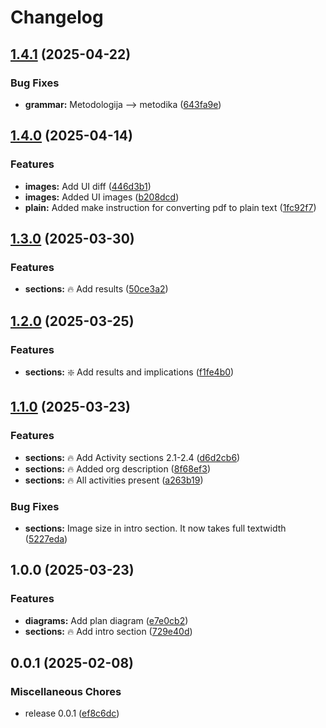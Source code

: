 # Changelog

## [1.4.1](https://github.com/onlyidev/bachelor.practice/compare/v1.4.0...v1.4.1) (2025-04-22)


### Bug Fixes

* **grammar:** Metodologija --&gt; metodika ([643fa9e](https://github.com/onlyidev/bachelor.practice/commit/643fa9e1f426b7962515280d6845c402e6c99419))

## [1.4.0](https://github.com/onlyidev/bachelor.practice/compare/v1.3.0...v1.4.0) (2025-04-14)


### Features

* **images:** Add UI diff ([446d3b1](https://github.com/onlyidev/bachelor.practice/commit/446d3b118dfb212bb9f17e3d56903c3212f35050))
* **images:** Added UI images ([b208dcd](https://github.com/onlyidev/bachelor.practice/commit/b208dcd4884fb7ddcdb5875544594a42c2acb609))
* **plain:** Added make instruction for converting pdf to plain text ([1fc92f7](https://github.com/onlyidev/bachelor.practice/commit/1fc92f732c8c774807845f4ab97b12b46c25a73f))

## [1.3.0](https://github.com/onlyidev/bachelor.practice/compare/v1.2.0...v1.3.0) (2025-03-30)


### Features

* **sections:** :fire: Add results ([50ce3a2](https://github.com/onlyidev/bachelor.practice/commit/50ce3a2c6c3994244da4ed04edf25377e8cb8135))

## [1.2.0](https://github.com/onlyidev/bachelor.practice/compare/v1.1.0...v1.2.0) (2025-03-25)


### Features

* **sections:** :sparkle: Add results and implications ([f1fe4b0](https://github.com/onlyidev/bachelor.practice/commit/f1fe4b0c184e361b63623ec3a3c64df31f727be2))

## [1.1.0](https://github.com/onlyidev/bachelor.practice/compare/v1.0.0...v1.1.0) (2025-03-23)


### Features

* **sections:** :fire: Add Activity sections 2.1-2.4 ([d6d2cb6](https://github.com/onlyidev/bachelor.practice/commit/d6d2cb6d413e3b177f5c1a9f9057428abd9e56fb))
* **sections:** :fire: Added org description ([8f68ef3](https://github.com/onlyidev/bachelor.practice/commit/8f68ef39e8c5f3bb8ff18f6f3b2ca91712568e52))
* **sections:** :fire: All activities present ([a263b19](https://github.com/onlyidev/bachelor.practice/commit/a263b192a1b4c5f972e191c8b61b30cbc2a9b651))


### Bug Fixes

* **sections:** Image size in intro section. It now takes full textwidth ([5227eda](https://github.com/onlyidev/bachelor.practice/commit/5227eda6ceefeb2932e2d59ba0d88ec5ced47fd6))

## 1.0.0 (2025-03-23)


### Features

* **diagrams:** Add plan diagram ([e7e0cb2](https://github.com/onlyidev/bachelor.practice/commit/e7e0cb298f1c0a2fbb746d183676b9a81704663f))
* **sections:** :fire: Add intro section ([729e40d](https://github.com/onlyidev/bachelor.practice/commit/729e40d1f0ef1d9e33601a14514c0cc3e8fcadf6))

## 0.0.1 (2025-02-08)


### Miscellaneous Chores

* release 0.0.1 ([ef8c6dc](https://github.com/onlyidev/bachelor.thesis/commit/ef8c6dcd3d558493c960eba6efb252b9f1a9670e))
